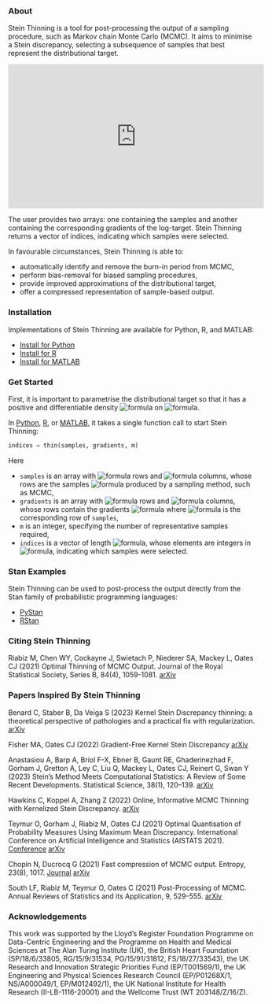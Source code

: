 ### About
Stein Thinning is a tool for post-processing the output of a sampling procedure,
such as Markov chain Monte Carlo (MCMC). It aims to minimise a Stein discrepancy,
selecting a subsequence of samples that best represent the distributional target.

<iframe width="520" height="293" src="https://www.youtube.com/embed/WwmTeLrNmOQ" title="YouTube video player" frameborder="0" allow="accelerometer; autoplay; clipboard-write; encrypted-media; gyroscope; picture-in-picture" allowfullscreen></iframe>

The user provides two arrays: one containing the samples and another containing
the corresponding gradients of the log-target. Stein Thinning returns a vector
of indices, indicating which samples were selected.

In favourable circumstances, Stein Thinning is able to:

* automatically identify and remove the burn-in period from MCMC,
* perform bias-removal for biased sampling procedures,
* provide improved approximations of the distributional target,
* offer a compressed representation of sample-based output.

### Installation

Implementations of Stein Thinning are available for Python, R, and MATLAB:

* [Install for Python](https://github.com/wilson-ye-chen/stein_thinning#installing-via-git)
* [Install for R](https://github.com/wilson-ye-chen/stein.thinning#installing-via-github)
* [Install for MATLAB](https://github.com/wilson-ye-chen/stein_thinning_matlab#installation)

### Get Started

First, it is important to parametrise the distributional target so that it
has a positive and differentiable density <img alt="formula" src="https://render.githubusercontent.com/render/math?math=p(x)" /> on <img alt="formula" src="https://render.githubusercontent.com/render/math?math=\mathbb{R}^d" />.

In [Python](https://github.com/wilson-ye-chen/stein_thinning#getting-started),
[R](https://github.com/wilson-ye-chen/stein.thinning#getting-started),
or [MATLAB](https://github.com/wilson-ye-chen/stein_thinning_matlab#getting-started),
it takes a single function call to start Stein Thinning:
```python
indices = thin(samples, gradients, m)
```

Here
* ```samples``` is an array with <img alt="formula" src="https://render.githubusercontent.com/render/math?math=n" /> rows and <img alt="formula" src="https://render.githubusercontent.com/render/math?math=d" /> columns, whose rows are the samples <img alt="formula" src="https://render.githubusercontent.com/render/math?math=x" /> produced by a sampling method, such as MCMC,
* ```gradients``` is an array with <img alt="formula" src="https://render.githubusercontent.com/render/math?math=n" /> rows and <img alt="formula" src="https://render.githubusercontent.com/render/math?math=d" /> columns, whose rows contain the gradients <img alt="formula" src="https://render.githubusercontent.com/render/math?math=\nabla%20\log%20p(x)" /> where <img alt="formula" src="https://render.githubusercontent.com/render/math?math=x" /> is the corresponding row of ```samples```,
* ```m``` is an integer, specifying the number of representative samples required,
* ```indices``` is a vector of length <img alt="formula" src="https://render.githubusercontent.com/render/math?math=m" />, whose elements are integers in <img alt="formula" src="https://render.githubusercontent.com/render/math?math=\{1,\dots,n\}" />, indicating which samples were selected.

### Stan Examples

Stein Thinning can be used to post-process the output directly from the Stan family of probabilistic programming languages:
* [PyStan](https://github.com/wilson-ye-chen/stein_thinning#pystan-example)
* [RStan](https://github.com/wilson-ye-chen/stein.thinning#rstan-example)

### Citing Stein Thinning

Riabiz M, Chen WY, Cockayne J, Swietach P, Niederer SA, Mackey L, Oates CJ (2021) Optimal Thinning of MCMC Output. Journal of the Royal Statistical Society, Series B, 84(4), 1059-1081. [arXiv](https://arxiv.org/abs/2005.03952)

### Papers Inspired By Stein Thinning

Benard C, Staber B, Da Veiga S (2023) Kernel Stein Discrepancy thinning: a theoretical perspective of pathologies and a practical fix with regularization. [arXiv](https://arxiv.org/abs/2301.13528)

Fisher MA, Oates CJ (2022) Gradient-Free Kernel Stein Discrepancy [arXiv](https://arxiv.org/abs/2207.02636)

Anastasiou A, Barp A, Briol F-X, Ebner B, Gaunt RE, Ghaderinezhad F, Gorham J, Gretton A, Ley C, Liu Q, Mackey L, Oates CJ, Reinert G, Swan Y (2023) Stein’s Method Meets Computational Statistics: A Review of Some Recent Developments. Statistical Science, 38(1), 120–139. [arXiv](https://arxiv.org/abs/2105.03481)

Hawkins C, Koppel A, Zhang Z (2022) Online, Informative MCMC Thinning with Kernelized Stein Discrepancy. [arXiv](https://arxiv.org/abs/2201.07130)

Teymur O, Gorham J, Riabiz M, Oates CJ (2021) Optimal Quantisation of Probability Measures Using Maximum Mean Discrepancy. International Conference on Artificial Intelligence and Statistics (AISTATS 2021). [Conference](http://proceedings.mlr.press/v130/teymur21a.html) [arXiv](https://arxiv.org/abs/2010.07064)

Chopin N, Ducrocq G (2021) Fast compression of MCMC output. Entropy, 23(8), 1017. [Journal](https://www.mdpi.com/1099-4300/23/8/1017) [arXiv](https://arxiv.org/abs/2107.04552)

South LF, Riabiz M, Teymur O, Oates C (2021) Post-Processing of MCMC. Annual Reviews of Statistics and its Application, 9, 529-555. [arXiv](https://arxiv.org/abs/2103.16048)

### Acknowledgements

This work was supported by the Lloyd’s Register Foundation Programme on Data-Centric Engineering and the Programme on Health and Medical Sciences at The Alan Turing Institute (UK), the British Heart Foundation (SP/18/6/33805, RG/15/9/31534, PG/15/91/31812, FS/18/27/33543), the UK Research and Innovation Strategic Priorities Fund (EP/T001569/1), the UK Engineering and Physical Sciences Research Council (EP/P01268X/1, NS/A000049/1, EP/M012492/1), the UK National Institute for Health Research (II-LB-1116-20001) and the Wellcome Trust (WT 203148/Z/16/Z).
